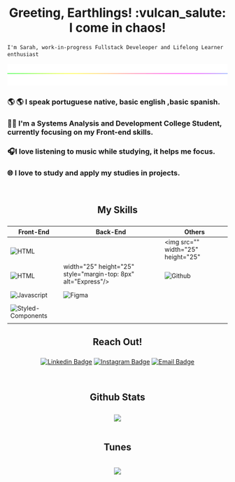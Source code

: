 <div align="center">
<h1> Greeting, Earthlings! :vulcan_salute: I come in chaos!</h1>
</div>  

```
I'm Sarah, work-in-progress Fullstack Develeoper and Lifelong Learner enthusiast
```

<img src="https://raw.githubusercontent.com/Sabyasachi-Seal/Sabyasachi-Seal/ouput/divider.gif" width="100%" height="50"/>


### 🌎 🌎 I speak portuguese native, basic english ,basic spanish.

### 👩‍🎓 I'm a Systems Analysis and Development College Student, currently focusing on my Front-end skills.

### 🎧I love listening to music while studying, it helps me focus.

### 🌐 I love to study and apply my studies in projects.

<br/>

## <div align="center">My Skills</div> 
<div align="center" style="margin-top: 24px">

| Front-End | Back-End | Others |
| ----------| ---------| ------ |
| <img src="https://cdn-icons-png.flaticon.com/512/732/732212.png" width="25" height="25" style="margin-top: 8px" alt="HTML"/> || <img src="" width="25" height="25" 
| <img src="https://cdn-icons-png.flaticon.com/512/732/732190.png" width="25" height="25"  style="margin-top: 8px" alt="HTML"/> |  width="25" height="25" style="margin-top: 8px" alt="Express"/> | <img src="https://www.nicepng.com/png/full/52-520535_free-files-github-github-icon-png-white.png" width="25" height="25" style="margin-top: 8px" alt="Github"/> |
| <img src="https://cdn-icons-png.flaticon.com/512/5968/5968292.png" width="25" height="25"  style="margin-top: 8px"  alt="Javascript"/>| <img src="https://cdn-icons-png.flaticon.com/512/5968/5968705.png" width="25" height="25"  style="margin-top: 8px"  alt="Figma"/>  | | <img src="https://upload.wikimedia.org/wikipedia/commons/0/08/Canva_icon_2021.svg" width="25" height="25"  style="margin-top: 8px"  alt="Canva"/> |
| <img src="https://styled-components.com/logo.png" width="25" height="25"  style="margin-top: 8px"  alt="Styled-Components"/> |   |   |
|  |   |  |

</div>

## <div align="center">Reach Out!</div>

<div align="center" style="margin-top: 24px">

[![Linkedin Badge](https://img.shields.io/badge/-Sarah%20Schneider-7900ff?style=flat-square&logo=Linkedin&logoColor=white&link=https://www.linkedin.com/in/sarahmurebs/)](https://www.linkedin.com/in/sarahmurebs/)
[![Instagram Badge](https://img.shields.io/badge/-Sarah%20Schneider-7900ff?style=flat-square&logo=Instagram&logoColor=white&link=https://www.instagram.com/ssch.codes/)](https://www.instagram.com/ssch.codes/)
[![Email Badge](https://img.shields.io/badge/-Email%20Me-7900ff?style=flat-square&logo=MicrosoftOutlook&logoColor=white&link=mailto:mureb_rosa@hotmail.com)](mailto:mureb_rosa@hotmail.com)
</div>  

<br/>  


## <div align="center">Github Stats </div>
<div align="center" style="margin-top: 24px">
<img src="https://github-readme-stats.vercel.app/api/top-langs/?username=ssschneider&theme=synthwave&hide_border=false&include_all_commits=false&count_private=false&layout=compact" align="center">
</div>  

<br/> 

## <div align="center">Tunes </div>
<br/>  

<div align="center"><img src="https://spotify-github-profile.vercel.app/api/view?uid=sarahmurebs&cover_image=true&theme=default&show_offline=false&background_color=121212&interchange=false&bar_color=7900ff&bar_color_cover=true" /></div>
